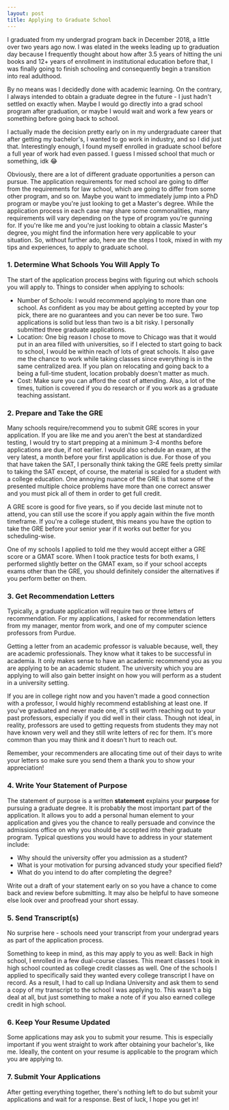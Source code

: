```yaml
---
layout: post
title: Applying to Graduate School
---
```


I graduated from my undergrad program back in December 2018, a little over two years ago now. I was elated in the weeks leading up to graduation day because I frequently thought about how after 3.5 years of hitting the uni books and 12+ years of enrollment in institutional education before that, I was finally going to finish schooling and consequently begin a transition into real adulthood.

By no means was I decidedly done with academic learning. On the contrary, I always intended to obtain a graduate degree in the future - I just hadn't settled on exactly when. Maybe I would go directly into a grad school program after graduation, or maybe I would wait and work a few years or something before going back to school.

I actually made the decision pretty early on in my undergraduate career that after getting my bachelor's, I wanted to go work in industry, and so I did just that. Interestingly enough, I found myself enrolled in graduate school before a full year of work had even passed. I guess I missed school that much or something, idk :joy:

Obviously, there are a lot of different graduate opportunities a person can pursue. The application requirements for med school are going to differ from the requirements for law school, which are going to differ from some other program, and so on. Maybe you want to immediately jump into a PhD program or maybe you're just looking to get a Master's degree. While the application process in each case may share some commonalities, many requirements will vary depending on the type of program you're gunning for. If you're like me and you're just looking to obtain a classic Master's degree, you might find the information here very applicable to your situation. So, without further ado, here are the steps I took, mixed in with my tips and experiences, to apply to graduate school.

### 1. Determine What Schools You Will Apply To
The start of the application process begins with figuring out which schools you will apply to. Things to consider when applying to schools:
- Number of Schools: I would recommend applying to more than one school. As confident as you may be about getting accepted by your top pick, there are no guarantees and you can never be too sure. Two applications is solid but less than two is a bit risky. I personally submitted three graduate applications.
- Location: One big reason I chose to move to Chicago was that it would put in an area filled with universities, so if I elected to start going to back to school, I would be within reach of lots of great schools. It also gave me the chance to work while taking classes since everything is in the same centralized area. If you plan on relocating and going back to a being a full-time student, location probably doesn't matter as much.
- Cost: Make sure you can afford the cost of attending. Also, a lot of the times, tuition is covered if you do research or if you work as a graduate teaching assistant.

### 2. Prepare and Take the GRE
Many schools require/recommend you to submit GRE scores in your application. If you are like me and you aren't the best at standardized testing, I would try to start prepping at a minimum 3-4 months before applications are due, if not earlier. I would also schedule an exam, at the very latest, a month before your first application is due. For those of you that have taken the SAT, I personally think taking the GRE feels pretty similar to taking the SAT except, of course, the material is scaled for a student with a college education. One annoying nuance of the GRE is that some of the presented multiple choice problems have more than one correct answer and you must pick all of them in order to get full credit.

A GRE score is good for five years, so if you decide last minute not to attend, you can still use the score if you apply again within the five month timeframe. If you're a college student, this means you have the option to take the GRE before your senior year if it works out better for you scheduling-wise.

One of my schools I applied to told me they would accept either a GRE score or a GMAT score. When I took practice tests for both exams, I performed slightly better on the GMAT exam, so if your school accepts exams other than the GRE, you should definitely consider the alternatives if you perform better on them.

### 3. Get Recommendation Letters
Typically, a graduate application will require two or three letters of recommendation. For my applications, I asked for recommendation letters from my manager, mentor from work, and one of my computer science professors from Purdue.

Getting a letter from an academic professor is valuable because, well, they are academic professionals. They know what it takes to be successful in academia. It only makes sense to have an academic recommend you as you are applying to be an academic student. The university which you are applying to will also gain better insight on how you will perform as a student in a university setting.

If you are in college right now and you haven't made a good connection with a professor, I would highly recommend establishing at least one. If you've graduated and never made one, it's still worth reaching out to your past professors, especially if you did well in their class. Though not ideal, in reality, professors are used to getting requests from students they may not have known very well and they still write letters of rec for them. It's more common than you may think and it doesn't hurt to reach out.

Remember, your recommenders are allocating time out of their days to write your letters so make sure you send them a thank you to show your appreciation!

### 4. Write Your Statement of Purpose
The statement of purpose is a written **statement** explains your **purpose** for pursuing a graduate degree. It is probably the most important part of the application. It allows you to add a personal human element to your application and gives you the chance to really persuade and convince the admissions office on why you should be accepted into their graduate program. Typical questions you would have to address in your statement include:
- Why should the university offer you admission as a student?
- What is your motivation for pursing advanced study your specified field?
- What do you intend to do after completing the degree?

Write out a draft of your statement early on so you have a chance to come back and review before submitting. It may also be helpful to have someone else look over and proofread your short essay.

### 5. Send Transcript(s)
No surprise here - schools need your transcript from your undergrad years as part of the application process.

Something to keep in mind, as this may apply to you as well: Back in high school, I enrolled in a few dual-course classes. This meant classes I took in high school counted as college credit classes as well. One of the schools I applied to specifically said they wanted every college transcript I have on record. As a result, I had to call up Indiana University and ask them to send a copy of my transcript to the school I was applying to. This wasn't a big deal at all, but just something to make a note of if you also earned college credit in high school.

### 6. Keep Your Resume Updated
Some applications may ask you to submit your resume. This is especially important if you went straight to work after obtaining your bachelor's, like me. Ideally, the content on your resume is applicable to the program which you are applying to.

### 7. Submit Your Applications
After getting everything together, there's nothing left to do but submit your applications and wait for a response. Best of luck, I hope you get in!

